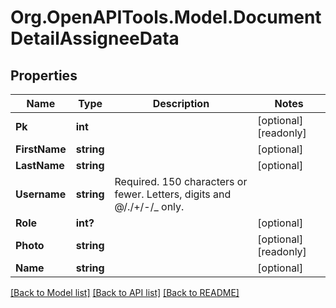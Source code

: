 
# Org.OpenAPITools.Model.DocumentDetailAssigneeData

## Properties

Name | Type | Description | Notes
------------ | ------------- | ------------- | -------------
**Pk** | **int** |  | [optional] [readonly] 
**FirstName** | **string** |  | [optional] 
**LastName** | **string** |  | [optional] 
**Username** | **string** | Required. 150 characters or fewer. Letters, digits and @/./+/-/_ only. | 
**Role** | **int?** |  | [optional] 
**Photo** | **string** |  | [optional] [readonly] 
**Name** | **string** |  | [optional] 

[[Back to Model list]](../README.md#documentation-for-models)
[[Back to API list]](../README.md#documentation-for-api-endpoints)
[[Back to README]](../README.md)

